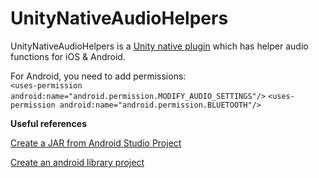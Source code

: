 UnityNativeAudioHelpers
==================

UnityNativeAudioHelpers is a [Unity native plugin](http://docs.unity3d.com/Manual/NativePlugins.html) which has helper audio functions for iOS & Android.

For Android, you need to add permissions:  
`<uses-permission android:name="android.permission.MODIFY_AUDIO_SETTINGS"/>`
`<uses-permission android:name="android.permission.BLUETOOTH"/>`

**Useful references**

[Create a JAR from Android Studio Project](https://stackoverflow.com/questions/21712714/how-to-make-a-jar-out-from-an-android-studio-project)

[Create an android library project](https://www.vogella.com/tutorials/AndroidLibraryProjects/article.html)
